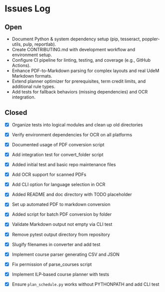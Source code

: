 # Issues Log

## Open
- Document Python & system dependency setup (pip, tesseract, poppler-utils, pulp, reportlab).
- Create CONTRIBUTING.md with development workflow and environment setup.
- Configure CI pipeline for linting, testing, and coverage (e.g., GitHub Actions).
- Enhance PDF-to-Markdown parsing for complex layouts and real UdeM Markdown formats.
- Extend planner optimizer for prerequisites, term credit limits, and additional rule types.
- Add tests for fallback behaviors (missing dependencies) and OCR integration.

## Closed
- [x] Organize tests into logical modules and clean up old directories
- [x] Verify environment dependencies for OCR on all platforms
- [x] Documented usage of PDF conversion script
- [x] Add integration test for convert_folder script
- [x] Added initial test and basic repo maintenance files
- [x] Add OCR support for scanned PDFs
- [x] Add CLI option for language selection in OCR

- [x] Added README and doc directory with TODO placeholder
- [x] Set up automated PDF to markdown conversion
- [x] Added script for batch PDF conversion by folder
- [x] Validate Markdown output not empty via CLI test
- [x] Remove pytest output directory from repository
- [x] Slugify filenames in converter and add test
- [x] Implement course parser generating CSV and JSON
- [x] Fix permission of parse_courses script
- [x] Implement ILP-based course planner with tests
- [x] Ensure `plan_schedule.py` works without PYTHONPATH and add CLI test

